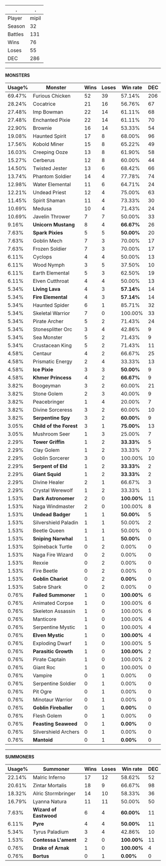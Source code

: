 .|.
|-|-
Player|mipil
Season|32
Battles|131
Wins|76
Loses|55
DEC|286

---
**MONSTERS**

Usage%|Monster|Wins|Loses|Win rate|DEC|
-|-|-|-|-|-|
69.47%|Furious Chicken|52|39|57.14%|206|
28.24%|Cocatrice|21|16|56.76%|67|
27.48%|Imp Bowman|22|14|61.11%|68|
27.48%|Enchanted Pixie|22|14|61.11%|70|
22.90%|Brownie|16|14|53.33%|54|
19.08%|Haunted Spirit|17|8|68.00%|96|
17.56%|Kobold Miner|15|8|65.22%|49|
16.03%|Creeping Ooze|13|8|61.90%|58|
15.27%|Cerberus|12|8|60.00%|44|
14.50%|Twisted Jester|13|6|68.42%|66|
13.74%|Phantom Soldier|14|4|77.78%|74|
12.98%|Water Elemental|11|6|64.71%|24|
12.21%|Undead Priest|12|4|75.00%|63|
11.45%|Spirit Shaman|11|4|73.33%|30|
10.69%|Medusa|10|4|71.43%|24|
10.69%|Javelin Thrower|7|7|50.00%|33|
9.16%|**Unicorn Mustang**|8|4|**66.67%**|26|
7.63%|**Spark Pixies**|5|5|**50.00%**|20|
7.63%|Goblin Mech|7|3|70.00%|17|
7.63%|Frozen Soldier|7|3|70.00%|17|
6.11%|Cyclops|4|4|50.00%|13|
6.11%|Wood Nymph|3|5|37.50%|10|
6.11%|Earth Elemental|5|3|62.50%|19|
6.11%|Elven Cutthroat|4|4|50.00%|13|
5.34%|**Living Lava**|4|3|**57.14%**|14|
5.34%|**Fire Elemental**|4|3|**57.14%**|14|
5.34%|Haunted Spider|6|1|85.71%|32|
5.34%|Skeletal Warrior|7|0|100.00%|33|
5.34%|Pirate Archer|5|2|71.43%|24|
5.34%|Stonesplitter Orc|3|4|42.86%|9|
5.34%|Sea Monster|5|2|71.43%|9|
5.34%|Crustacean King|5|2|71.43%|11|
4.58%|Centaur|4|2|66.67%|25|
4.58%|Prismatic Energy|2|4|33.33%|13|
4.58%|**Ice Pixie**|3|3|**50.00%**|9|
4.58%|**Khmer Princess**|4|2|**66.67%**|9|
3.82%|Boogeyman|3|2|60.00%|21|
3.82%|Stone Golem|2|3|40.00%|9|
3.82%|Peacebringer|1|4|20.00%|7|
3.82%|Divine Sorceress|3|2|60.00%|10|
3.82%|**Serpentine Spy**|3|2|**60.00%**|9|
3.05%|**Child of the Forest**|3|1|**75.00%**|13|
3.05%|Mushroom Seer|1|3|25.00%|7|
2.29%|**Tower Griffin**|1|2|**33.33%**|5|
2.29%|Clay Golem|1|2|33.33%|7|
2.29%|Goblin Sorcerer|3|0|100.00%|10|
2.29%|**Serpent of Eld**|1|2|**33.33%**|2|
2.29%|**Giant Squid**|1|2|**33.33%**|2|
2.29%|Divine Healer|2|1|66.67%|3|
2.29%|Crystal Werewolf|1|2|33.33%|1|
1.53%|**Dark Astronomer**|2|0|**100.00%**|11|
1.53%|Naga Windmaster|2|0|100.00%|8|
1.53%|**Undead Badger**|1|1|**50.00%**|5|
1.53%|Silvershield Paladin|1|1|50.00%|2|
1.53%|Beetle Queen|1|1|50.00%|0|
1.53%|**Sniping Narwhal**|1|1|**50.00%**|0|
1.53%|Spineback Turtle|0|2|0.00%|0|
1.53%|Naga Fire Wizard|0|2|0.00%|0|
1.53%|Rexxie|0|2|0.00%|0|
1.53%|Fire Beetle|0|2|0.00%|0|
1.53%|**Goblin Chariot**|0|2|**0.00%**|0|
1.53%|Sabre Shark|0|2|0.00%|0|
0.76%|**Failed Summoner**|1|0|**100.00%**|6|
0.76%|Animated Corpse|1|0|100.00%|6|
0.76%|Skeleton Assassin|1|0|100.00%|6|
0.76%|Manticore|1|0|100.00%|4|
0.76%|Serpentine Mystic|1|0|100.00%|4|
0.76%|**Elven Mystic**|1|0|**100.00%**|4|
0.76%|Exploding Dwarf|1|0|100.00%|5|
0.76%|**Parasitic Growth**|1|0|**100.00%**|2|
0.76%|Pirate Captain|1|0|100.00%|2|
0.76%|Giant Roc|1|0|100.00%|0|
0.76%|Vampire|0|1|0.00%|0|
0.76%|Serpentine Soldier|0|1|0.00%|0|
0.76%|Pit Ogre|0|1|0.00%|0|
0.76%|Minotaur Warrior|0|1|0.00%|0|
0.76%|**Goblin Fireballer**|0|1|**0.00%**|0|
0.76%|Flesh Golem|0|1|0.00%|0|
0.76%|**Feasting Seaweed**|0|1|**0.00%**|0|
0.76%|Silvershield Archers|0|1|0.00%|0|
0.76%|**Mantoid**|0|1|**0.00%**|0|

---
**SUMMONERS**

Usage%|Summoner|Wins|Loses|Win rate|DEC|
-|-|-|-|-|-|
22.14%|Malric Inferno|17|12|58.62%|52|
20.61%|Zintar Mortalis|18|9|66.67%|98|
18.32%|Alric Stormbringer|14|10|58.33%|36|
16.79%|Lyanna Natura|11|11|50.00%|50|
7.63%|**Wizard of Eastwood**|6|4|**60.00%**|11|
6.11%|**Pyre**|4|4|**50.00%**|11|
5.34%|Tyrus Paladium|3|4|42.86%|10|
1.53%|**Contessa L'ament**|2|0|**100.00%**|11|
0.76%|**Drake of Arnak**|1|0|**100.00%**|4|
0.76%|**Bortus**|0|1|**0.00%**|0|
